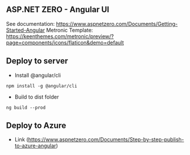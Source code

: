 ﻿## ASP.NET ZERO - Angular UI

See documentation: https://www.aspnetzero.com/Documents/Getting-Started-Angular
Metronic Template: https://keenthemes.com/metronic/preview/?page=components/icons/flaticon&demo=default

## Deploy to server

- Install @angular/cli
```
npm install -g @angular/cli
```
- Build to dist folder
```
ng build --prod
```
## Deploy to Azure

- Link (https://www.aspnetzero.com/Documents/Step-by-step-publish-to-azure-angular)
